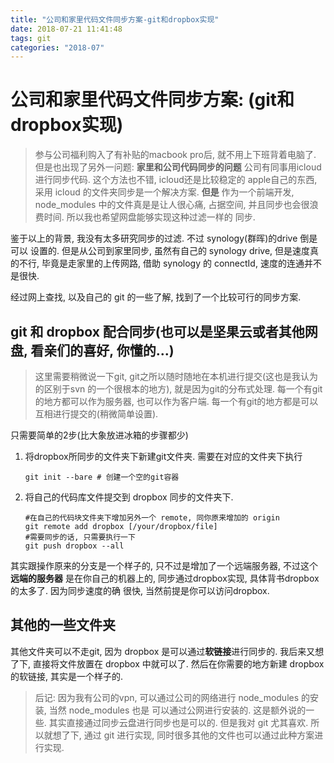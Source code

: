 ```yaml
---
title: "公司和家里代码文件同步方案-git和dropbox实现"
date: 2018-07-21 11:41:48
tags: git
categories: "2018-07"
---
```


# 公司和家里代码文件同步方案: (git和dropbox实现)

> 参与公司福利购入了有补贴的macbook pro后, 就不用上下班背着电脑了.
> 但是也出现了另外一问题: **家里和公司代码同步的问题**
> 公司有同事用icloud进行同步代码. 这个方法也不错, icloud还是比较稳定的
> apple自己的东西, 采用 icloud 的文件夹同步是一个解决方案.
> **但是** 作为一个前端开发, node_modules 中的文件真是是让人很心痛,
> 占据空间, 并且同步也会很浪费时间. 所以我也希望网盘能够实现这种过滤一样的
> 同步.

鉴于以上的背景, 我没有太多研究同步的过滤. 不过 synology(群晖)的drive 倒是可以
设置的. 但是从公司到家里同步, 虽然有自己的 synology drive, 但是速度真的不行,
毕竟是走家里的上传网路, 借助 synology 的 connectId, 速度的连通并不是很快.

经过网上查找, 以及自己的 git 的一些了解, 找到了一个比较可行的同步方案.

## git 和 dropbox 配合同步(也可以是坚果云或者其他网盘, 看亲们的喜好, 你懂的...)

>  这里需要稍微说一下git, git之所以随时随地在本机进行提交(这也是我认为的区别于svn
> 的一个很根本的地方), 就是因为git的分布式处理. 每一个有git的地方都可以作为服务器,
> 也可以作为客户端. 每一个有git的地方都是可以互相进行提交的(稍微简单设置).

只需要简单的2步(比大象放进冰箱的步骤都少)

1. 将dropbox所同步的文件夹下新建git文件夹. 需要在对应的文件夹下执行

    ```
    git init --bare # 创建一个空的git容器
    ```
2. 将自己的代码库文件提交到 dropbox 同步的文件夹下.

   ```
   #在自己的代码块文件夹下增加另外一个 remote, 同你原来增加的 origin
   git remote add dropbox [/your/dropbox/file]
   #需要同步的话, 只需要执行一下
   git push dropbox --all
   ```

其实跟操作原来的分支是一个样子的, 只不过是增加了一个远端服务器, 不过这个**远端的服务器**
是在你自己的机器上的, 同步通过dropbox实现, 具体背书dropbox的太多了. 因为同步速度的确
很快, 当然前提是你可以访问dropbox.

## 其他的一些文件夹

其他文件夹可以不走git, 因为 dropbox 是可以通过**软链接**进行同步的. 我后来又想了下,
直接将文件放置在 dropbox 中就可以了. 然后在你需要的地方新建 dropbox 的软链接, 其实是一个样子的.

> 后记:
> 因为我有公司的vpn, 可以通过公司的网络进行 node_modules 的安装, 当然 node_modules 也是
> 可以通过公网进行安装的. 这是额外说的一些.
> 其实直接通过同步云盘进行同步也是可以的. 但是我对 git 尤其喜欢. 所以就想了下, 通过 git 进行实现, 同时很多其他的文件也可以通过此种方案进行实现.




